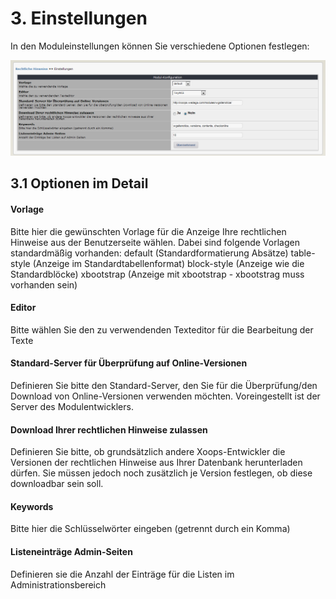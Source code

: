 # 3. Einstellungen

In den Moduleinstellungen können Sie verschiedene Optionen festlegen:<br/>

![](../assets/3preferences.png)

## 3.1 Optionen im Detail
#### Vorlage
Bitte hier die gewünschten Vorlage für die Anzeige Ihre rechtlichen Hinweise aus der Benutzerseite wählen.
Dabei sind folgende Vorlagen standardmäßig vorhanden:
default (Standardformatierung Absätze)
table-style (Anzeige im Standardtabellenformat)
block-style (Anzeige wie die Standardblöcke)
xbootstrap (Anzeige mit xbootstrap - xbootstrag muss vorhanden sein)

#### Editor
Bitte wählen Sie den zu verwendenden Texteditor für die Bearbeitung der Texte

#### Standard-Server für Überprüfung auf Online-Versionen
Definieren Sie bitte den Standard-Server, den Sie für die Überprüfung/den Download von Online-Versionen verwenden möchten.
Voreingestellt ist der Server des Modulentwicklers.

#### Download Ihrer rechtlichen Hinweise zulassen
Definieren Sie bitte, ob grundsätzlich andere Xoops-Entwickler die Versionen der rechtlichen Hinweise aus Ihrer Datenbank herunterladen dürfen. Sie müssen jedoch noch zusätzlich je Version festlegen, ob diese downloadbar sein soll.

#### Keywords
Bitte hier die Schlüsselwörter eingeben (getrennt durch ein Komma)

#### Listeneinträge Admin-Seiten
Definieren sie die Anzahl der Einträge für die Listen im Administrationsbereich